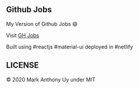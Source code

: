 ## Github Jobs

My Version of Github Jobs 😄

Visit [GH Jobs](https://ghjobs.netlify.app/)

Built using #reactjs #material-ui deployed in #netlify

## LICENSE

© 2020 Mark Anthony Uy under MIT
